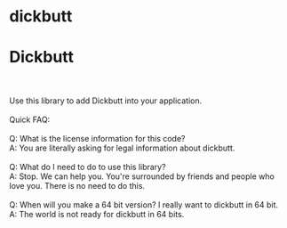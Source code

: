 # dickbutt
<h1>Dickbutt</h1><br /><br />
Use this library to add Dickbutt into your application.<br /><br />
Quick FAQ:<br /><br />
Q: What is the license information for this code?<br />
A: You are literally asking for legal information about dickbutt.<br /><br />
Q: What do I need to do to use this library?<br />
A: Stop. We can help you. You're surrounded by friends and people who love you. There is no need to do this.<br /><br />
Q: When will you make a 64 bit version?  I really want to dickbutt in 64 bit.<br />
A: The world is not ready for dickbutt in 64 bits.<br /><br />
